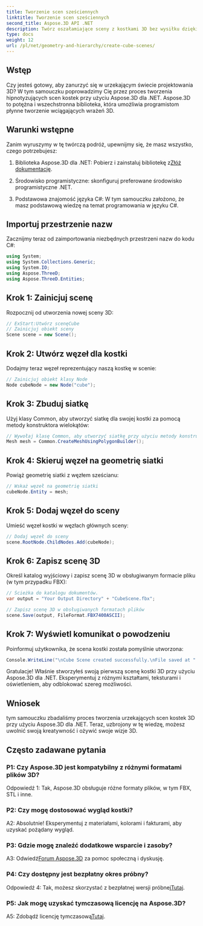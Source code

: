 ```yaml
---
title: Tworzenie scen sześciennych
linktitle: Tworzenie scen sześciennych
second_title: Aspose.3D API .NET
description: Twórz oszałamiające sceny z kostkami 3D bez wysiłku dzięki Aspose.3D dla .NET. Pobierz bibliotekę, postępuj zgodnie z naszym przewodnikiem krok po kroku i uwolnij się.
type: docs
weight: 12
url: /pl/net/geometry-and-hierarchy/create-cube-scenes/
---
```

## Wstęp

Czy jesteś gotowy, aby zanurzyć się w urzekającym świecie projektowania 3D? W tym samouczku poprowadzimy Cię przez proces tworzenia hipnotyzujących scen kostek przy użyciu Aspose.3D dla .NET. Aspose.3D to potężna i wszechstronna biblioteka, która umożliwia programistom płynne tworzenie wciągających wrażeń 3D.

## Warunki wstępne

Zanim wyruszymy w tę twórczą podróż, upewnijmy się, że masz wszystko, czego potrzebujesz:

1.  Biblioteka Aspose.3D dla .NET: Pobierz i zainstaluj bibliotekę z[Złóż dokumentację](https://reference.aspose.com/3d/net/).

2. Środowisko programistyczne: skonfiguruj preferowane środowisko programistyczne .NET.

3. Podstawowa znajomość języka C#: W tym samouczku założono, że masz podstawową wiedzę na temat programowania w języku C#.

## Importuj przestrzenie nazw

Zacznijmy teraz od zaimportowania niezbędnych przestrzeni nazw do kodu C#:

```csharp
using System;
using System.Collections.Generic;
using System.IO;
using Aspose.ThreeD;
using Aspose.ThreeD.Entities;
```

## Krok 1: Zainicjuj scenę

Rozpocznij od utworzenia nowej sceny 3D:

```csharp
// ExStart:Utwórz scenęCube
// Zainicjuj obiekt sceny
Scene scene = new Scene();
```

## Krok 2: Utwórz węzeł dla kostki

Dodajmy teraz węzeł reprezentujący naszą kostkę w scenie:

```csharp
// Zainicjuj obiekt klasy Node
Node cubeNode = new Node("cube");
```

## Krok 3: Zbuduj siatkę

Użyj klasy Common, aby utworzyć siatkę dla swojej kostki za pomocą metody konstruktora wielokątów:

```csharp
// Wywołaj klasę Common, aby utworzyć siatkę przy użyciu metody konstruktora wielokątów, aby ustawić instancję siatki
Mesh mesh = Common.CreateMeshUsingPolygonBuilder();
```

## Krok 4: Skieruj węzeł na geometrię siatki

Powiąż geometrię siatki z węzłem sześcianu:

```csharp
// Wskaż węzeł na geometrię siatki
cubeNode.Entity = mesh;
```

## Krok 5: Dodaj węzeł do sceny

Umieść węzeł kostki w węzłach głównych sceny:

```csharp
// Dodaj węzeł do sceny
scene.RootNode.ChildNodes.Add(cubeNode);
```

## Krok 6: Zapisz scenę 3D

Określ katalog wyjściowy i zapisz scenę 3D w obsługiwanym formacie pliku (w tym przypadku FBX):

```csharp
// Ścieżka do katalogu dokumentów.
var output = "Your Output Directory" + "CubeScene.fbx";

// Zapisz scenę 3D w obsługiwanych formatach plików
scene.Save(output, FileFormat.FBX7400ASCII);
```

## Krok 7: Wyświetl komunikat o powodzeniu

Poinformuj użytkownika, że scena kostki została pomyślnie utworzona:

```csharp
Console.WriteLine("\nCube Scene created successfully.\nFile saved at " + output);
```

Gratulacje! Właśnie stworzyłeś swoją pierwszą scenę kostki 3D przy użyciu Aspose.3D dla .NET. Eksperymentuj z różnymi kształtami, teksturami i oświetleniem, aby odblokować szereg możliwości.

## Wniosek

tym samouczku zbadaliśmy proces tworzenia urzekających scen kostek 3D przy użyciu Aspose.3D dla .NET. Teraz, uzbrojony w tę wiedzę, możesz uwolnić swoją kreatywność i ożywić swoje wizje 3D.

## Często zadawane pytania

### P1: Czy Aspose.3D jest kompatybilny z różnymi formatami plików 3D?

Odpowiedź 1: Tak, Aspose.3D obsługuje różne formaty plików, w tym FBX, STL i inne.

### P2: Czy mogę dostosować wygląd kostki?

A2: Absolutnie! Eksperymentuj z materiałami, kolorami i fakturami, aby uzyskać pożądany wygląd.

### P3: Gdzie mogę znaleźć dodatkowe wsparcie i zasoby?

 A3: Odwiedź[Forum Aspose.3D](https://forum.aspose.com/c/3d/18) za pomoc społeczną i dyskusję.

### P4: Czy dostępny jest bezpłatny okres próbny?

 Odpowiedź 4: Tak, możesz skorzystać z bezpłatnej wersji próbnej[Tutaj](https://releases.aspose.com/).

### P5: Jak mogę uzyskać tymczasową licencję na Aspose.3D?

 A5: Zdobądź licencję tymczasową[Tutaj](https://purchase.aspose.com/temporary-license/).